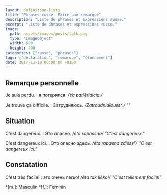 ```yaml
---
layout: definition-lists
title: "Phrases russe: Faire une remarque"
description: "Liste de phrases et expressions russe."
excerpt: "Liste de phrases et expressions russe."
image:
  path: assets/images/posts/talk.png
  type: "ImageObject"
  width: 600
  height: 400
categories: ["russe", "phrases"]
tags: ["déclaration", "remarque", "étonnement"]
date: 2017-11-10 00:00:00 +0100
---
```


## Remarque personnelle

Je suis perdu.
: я потерялся.
*/Ya patièrialcia./*

Je trouve ça difficile.
: Затрудняюсь.
*/Zatroudniaïoussʸ./ ""*


## Situation

C'est dangereux.
: Это опасно.
*/èta rapassna/ "C’est dangereux."*

C'est dangereux ici.
: Это опасно здесь.
*/èta rapasna zdièssʸ/ "C'est dangereux ici."*


## Constatation

C'est très facile!
: это очень легко!
*/èta tak lièko!/ "C'est tellement facile!"*




*[m.]: Masculin
*[f.]: Féminin
